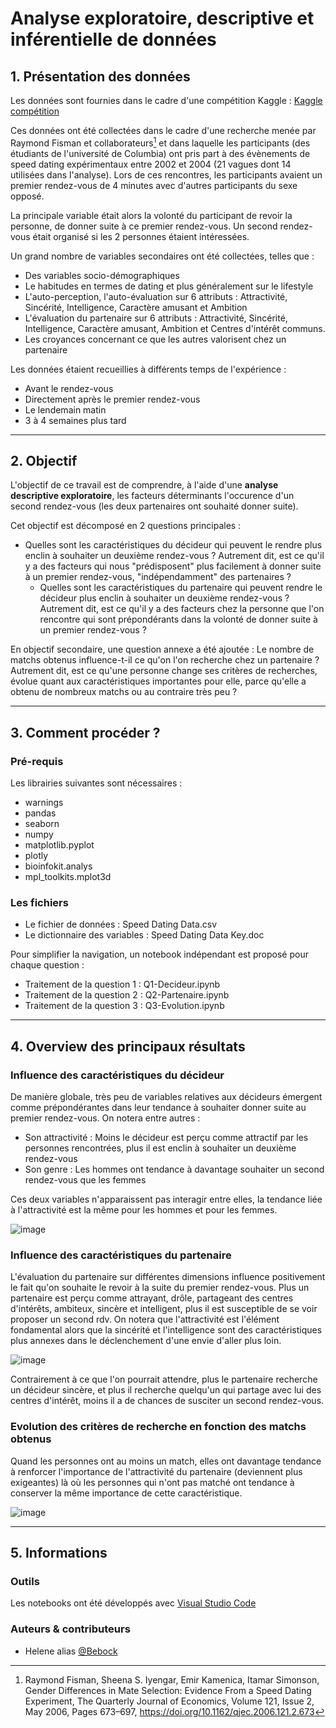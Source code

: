 
# Analyse exploratoire, descriptive et inférentielle de données

## 1. Présentation des données

Les données sont fournies dans le cadre d'une compétition Kaggle :
[Kaggle compétition](https://www.kaggle.com/datasets/annavictoria/speed-dating-experiment)

Ces données ont été collectées dans le cadre d'une recherche menée par Raymond Fisman et collaborateurs[^1] et dans laquelle les participants (des étudiants de l'université de Columbia) ont pris part à des évènements de speed dating expérimentaux entre 2002 et 2004 (21 vagues dont 14 utilisées dans l'analyse). Lors de ces rencontres, les participants avaient un premier rendez-vous de 4 minutes avec d'autres participants du sexe opposé. 

La principale variable était alors la volonté du participant de revoir la personne, de donner suite à ce premier rendez-vous. Un second rendez-vous était organisé si les 2 personnes étaient intéressées. 

Un grand nombre de variables secondaires ont été collectées, telles que : 

  * Des variables socio-démographiques
  * Le habitudes en termes de dating et plus généralement sur le lifestyle
  * L'auto-perception, l'auto-évaluation sur 6 attributs : Attractivité, Sincérité, Intelligence, Caractère amusant et Ambition
  * L'évaluation du partenaire sur 6 attributs : Attractivité, Sincérité, Intelligence, Caractère amusant, Ambition et Centres d'intérêt communs. 
  * Les croyances concernant ce que les autres valorisent chez un partenaire 

Les données étaient recueillies à différents temps de l'expérience : 

  * Avant le rendez-vous
  * Directement après le premier rendez-vous
  * Le lendemain matin 
  * 3 à 4 semaines plus tard

----

## 2. Objectif

L'objectif de ce travail est de comprendre, à l'aide d'une **analyse descriptive exploratoire**, les facteurs déterminants l'occurence d'un second rendez-vous (les deux partenaires ont souhaité donner suite).  

Cet objectif est décomposé en 2 questions principales : 

* Quelles sont les caractéristiques du décideur qui peuvent le rendre plus enclin à souhaiter un deuxième rendez-vous ? Autrement dit, est ce qu'il y a des facteurs qui nous "prédisposent" plus facilement à donner suite à un premier rendez-vous, "indépendamment" des partenaires ?
  * Quelles sont les caractéristiques du partenaire qui peuvent rendre le décideur plus enclin à souhaiter un deuxième rendez-vous ? Autrement dit, est ce qu'il y a des facteurs chez la personne que l'on rencontre qui sont prépondérants dans la volonté de donner suite à un premier rendez-vous ?

En objectif secondaire, une question annexe a été ajoutée : Le nombre de matchs obtenus influence-t-il ce qu'on l'on recherche chez un partenaire ? Autrement dit, est ce qu'une personne change ses critères de recherches, évolue quant aux caractéristiques importantes pour elle, parce qu'elle a obtenu de nombreux matchs ou au contraire très peu ? 
 
----

## 3. Comment procéder ?

### Pré-requis

Les librairies suivantes sont nécessaires : 
  * warnings
  * pandas 
  * seaborn 
  * numpy 
  * matplotlib.pyplot 
  * plotly
  * bioinfokit.analys 
  * mpl_toolkits.mplot3d 

### Les fichiers

  * Le fichier de données : Speed Dating Data.csv
  * Le dictionnaire des variables : Speed Dating Data Key.doc

Pour simplifier la navigation, un notebook indépendant est proposé pour chaque question :

  * Traitement de la question 1 : Q1-Decideur.ipynb
  * Traitement de la question 2 : Q2-Partenaire.ipynb
  * Traitement de la question 3 : Q3-Evolution.ipynb

----

## 4. Overview des principaux résultats

### Influence des caractéristiques du décideur

De manière globale, très peu de variables relatives aux décideurs émergent comme prépondérantes dans leur tendance à souhaiter donner suite au premier rendez-vous. On notera entre autres :
  * Son attractivité : Moins le décideur est perçu comme attractif par les personnes rencontrées, plus il est enclin à souhaiter un deuxième rendez-vous
  * Son genre : Les hommes ont tendance à davantage souhaiter un second rendez-vous que les femmes

Ces deux variables n'apparaissent pas interagir entre elles, la tendance liée à l'attractivité est la même pour les hommes et pour les femmes. 

![image](https://user-images.githubusercontent.com/38078432/185758122-c2611c8f-32ac-4269-a445-61077afe82ac.png)

### Influence des caractéristiques du partenaire

L'évaluation du partenaire sur différentes dimensions influence positivement le fait qu'on souhaite le revoir à la suite du premier rendez-vous. 
Plus un partenaire est perçu comme attrayant, drôle, partageant des centres d'intérêts, ambiteux, sincère et intelligent, plus il est susceptible de se voir proposer un second rdv. On notera que l'attractivité est l'élément fondamental alors que la sincérité et l'intelligence sont des caractéristiques plus annexes dans le déclenchement d'une envie d'aller plus loin. 

![image](https://user-images.githubusercontent.com/38078432/185758209-a44b647d-a850-411d-a9f0-2016e2ac8745.png)

Contrairement à ce que l'on pourrait attendre, plus le partenaire recherche un décideur sincère, et plus il recherche quelqu'un qui partage avec lui des centres d'intérêt, moins il a de chances de susciter un second rendez-vous. 

### Evolution des critères de recherche en fonction des matchs obtenus

Quand les personnes ont au moins un match, elles ont davantage tendance à renforcer l'importance de l'attractivité du partenaire (deviennent plus exigeantes) là où les personnes qui n'ont pas matché ont tendance à conserver la même importance de cette caractéristique. 

![image](https://user-images.githubusercontent.com/38078432/185758286-a30ab77f-f488-42ab-96a3-a6de65146c4f.png)

----

## 5. Informations

### Outils

Les notebooks ont été développés avec [Visual Studio Code](https://code.visualstudio.com/)

### Auteurs & contributeurs

  * Helene alias [@Bebock](https://github.com/Bebock)



[^1]: Raymond Fisman, Sheena S. Iyengar, Emir Kamenica, Itamar Simonson, Gender Differences in Mate Selection: Evidence From a Speed Dating Experiment, The Quarterly Journal of Economics, Volume 121, Issue 2, May 2006, Pages 673–697, https://doi.org/10.1162/qjec.2006.121.2.673
